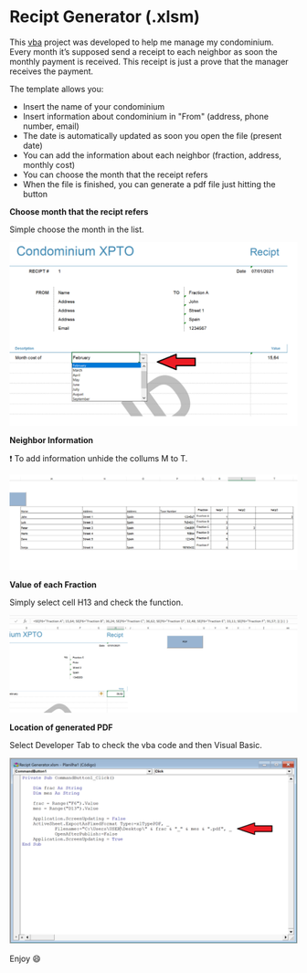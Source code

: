 # Recipt Generator (.xlsm)


This [vba](https://www.excel-easy.com/vba.html) project was developed to help me manage my condominium.  
Every month it’s supposed send a receipt to each neighbor as soon the monthly payment is received. This receipt is just a prove that the manager receives the payment.

The template allows you:
- Insert the name of your condominium
- Insert information about condominium in "From" (address, phone number, email)
- The date is automatically updated as soon you open the file (present date)
- You can add the information about each neighbor (fraction, address, monthly cost)
- You can choose the month that the receipt refers
- When the file is finished, you can generate a pdf file just hitting the button

**Choose month that the recipt refers**

Simple choose the month in the list.

![picture](Recipt_Generator/update_month.PNG)

**Neighbor Information**

:heavy_exclamation_mark: To add information unhide the collums M to T.

![picture](Recipt_Generator/update_neighbor.PNG)

**Value of each Fraction**

Simply select cell H13 and check the function.

![picture](Recipt_Generator/update_cost.PNG)

**Location of generated PDF**

Select Developer Tab to check the vba code and then Visual Basic.

![picture](Recipt_Generator/update_path.PNG)


Enjoy :smile:

